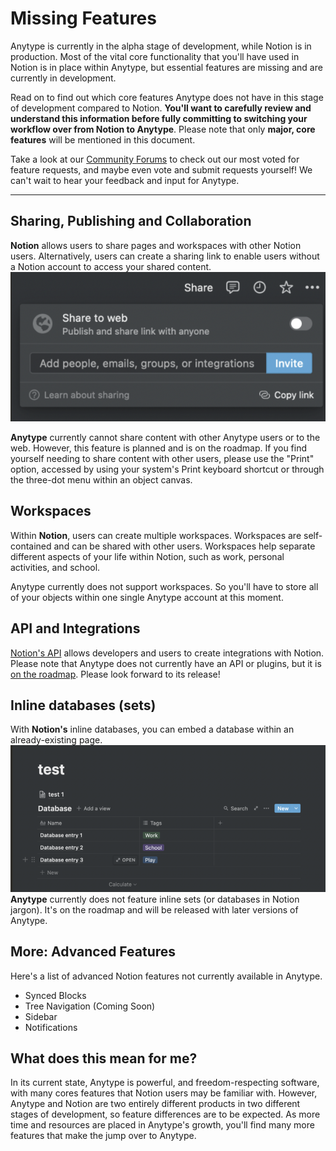 # Missing Features

Anytype is currently in the alpha stage of development, while Notion is in production. Most of the vital core functionality that you'll have used in Notion is in place within Anytype, but essential features are missing and are currently in development.

Read on to find out which core features Anytype does not have in this stage of development compared to Notion. **You'll want to carefully review and understand this information before fully committing to switching your workflow over from Notion to Anytype**. Please note that only **major, core features** will be mentioned in this document.

Take a look at our [Community Forums](http://community.anytype.io) to check out our most voted for feature requests, and maybe even vote and submit requests yourself! We can't wait to hear your feedback and input for Anytype.

***

## Sharing, Publishing and Collaboration

**Notion** allows users to share pages and workspaces with other Notion users. Alternatively, users can create a sharing link to enable users without a Notion account to access your shared content. ![](<../../.gitbook/assets/notionsharingpane (1) (1) (1) (1).png>)

**Anytype** currently cannot share content with other Anytype users or to the web. However, this feature is planned and is on the roadmap. If you find yourself needing to share content with other users, please use the "Print" option, accessed by using your system's Print keyboard shortcut or through the three-dot menu within an object canvas.

## Workspaces

Within **Notion**, users can create multiple workspaces. Workspaces are self-contained and can be shared with other users. Workspaces help separate different aspects of your life within Notion, such as work, personal activities, and school.

Anytype currently does not support workspaces. So you'll have to store all of your objects within one single Anytype account at this moment.

## API and Integrations

[Notion's API](https://developers.notion.com) allows developers and users to create integrations with Notion. Please note that Anytype does not currently have an API or plugins, but it is [on the roadmap](https://community.anytype.io/c/feature-requests/developers-plugins-open-source/12). Please look forward to its release!

## Inline databases (sets)

With **Notion's** inline databases, you can embed a database within an already-existing page.\
![image.png](../../.gitbook/assets/notioninline.png)\
**Anytype** currently does not feature inline sets (or databases in Notion jargon). It's on the roadmap and will be released with later versions of Anytype.

## More: Advanced Features

Here's a list of advanced Notion features not currently available in Anytype.

* Synced Blocks
* Tree Navigation (Coming Soon)
* Sidebar
* Notifications

## What does this mean for me?

In its current state, Anytype is powerful, and freedom-respecting software, with many cores features that Notion users may be familiar with. However, Anytype and Notion are two entirely different products in two different stages of development, so feature differences are to be expected. As more time and resources are placed in Anytype's growth, you'll find many more features that make the jump over to Anytype.
